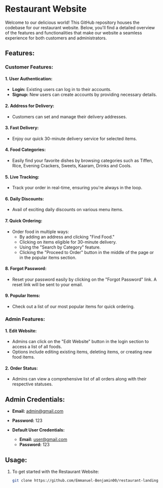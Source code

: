 # Restaurant Website

Welcome to our delicious world! This GitHub repository houses the codebase for our restaurant website. Below, you'll find a detailed overview of the features and functionalities that make our website a seamless experience for both customers and administrators.

## Features:

### Customer Features:

#### 1. User Authentication:

- **Login:** Existing users can log in to their accounts.
- **Signup:** New users can create accounts by providing necessary details.

#### 2. Address for Delivery:

- Customers can set and manage their delivery addresses.

#### 3. Fast Delivery:

- Enjoy our quick 30-minute delivery service for selected items.

#### 4. Food Categories:

- Easily find your favorite dishes by browsing categories such as Tiffen, Rice, Evening Crackers, Sweets, Kaaram, Drinks and Cools.

#### 5. Live Tracking:

- Track your order in real-time, ensuring you're always in the loop.

#### 6. Daily Discounts:

- Avail of exciting daily discounts on various menu items.

#### 7. Quick Ordering:

- Order food in multiple ways:
  - By adding an address and clicking "Find Food."
  - Clicking on items eligible for 30-minute delivery.
  - Using the "Search by Category" feature.
  - Clicking the "Proceed to Order" button in the middle of the page or in the popular items section.

#### 8. Forgot Password:

- Reset your password easily by clicking on the "Forgot Password" link. A reset link will be sent to your email.

#### 9. Popular Items:

- Check out a list of our most popular items for quick ordering.

### Admin Features:

#### 1. Edit Website:

- Admins can click on the "Edit Website" button in the login section to access a list of all foods.
- Options include editing existing items, deleting items, or creating new food items.

#### 2. Order Status:

- Admins can view a comprehensive list of all orders along with their respective statuses.


## Admin Credentials:

  - **Email:** admin@gmail.com
  - **Password:** 123

- **Default User Credentials:**
  - **Email:** user@gmail.com
  - **Password:** 123


## Usage:

1. To get started with the Restaurant Website:
   ```bash
   git clone https://github.com/Emmanuel-Benjamin00/restaurant-landing-page
